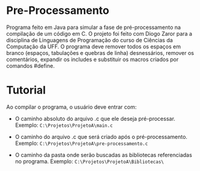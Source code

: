 # Pre-Processamento
Programa feito em Java para simular a fase de pré-processamento na compilação de um código em C. O projeto foi feito com Diogo Zaror para a disciplina de Linguagens de Programação do curso de Ciências da Computação da UFF.
O programa deve remover todos os espaços em branco (espaços, tabulações e quebras de linha) desnessários, remover os comentários, expandir os includes e substituir os macros criados por comandos #define.

# Tutorial
Ao compilar o programa, o usuário deve entrar com:
* O caminho absoluto do arquivo .c que ele deseja pré-processar.
  Exemplo:
  `C:\Projetos\ProjetoA\main.c`
  
* O caminho do arquivo .c que será criado após o pré-processamento.
  Exemplo:
 `C:\Projetos\ProjetoA\pre-processamento.c`
  
* O caminho da pasta onde serão buscadas as bibliotecas referenciadas no programa.
  Exemplo:
  `C:\Projetos\ProjetoA\Bibliotecas\`
